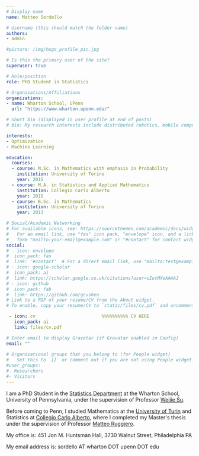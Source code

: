 ```yaml
---
# Display name
name: Matteo Sordello

# Username (this should match the folder name)
authors:
- admin

#picture: /img/hugo_profile_pic.jpg

# Is this the primary user of the site?
superuser: true

# Role/position
role: PhD Student in Statistics

# Organizations/Affiliations
organizations:
- name: Wharton School, UPenn
  url: "https://www.wharton.upenn.edu/"

# Short bio (displayed in user profile at end of posts)
# bio: My research interests include distributed robotics, mobile computing and programmable matter.

interests:
- Optimization
- Machine Learning

education:
  courses:
  - course: M.Sc. in Mathematics with emphasis in Probability
    institution: University of Torino
    year: 2015
  - course: M.A. in Statistics and Applied Mathematics
    institution: Collegio Carlo Alberto
    year: 2015
  - course: B.Sc. in Mathematics
    institution: University of Torino
    year: 2013

# Social/Academic Networking
# For available icons, see: https://sourcethemes.com/academic/docs/widgets/#icons
#   For an email link, use "fas" icon pack, "envelope" icon, and a link in the
#   form "mailto:your-email@example.com" or "#contact" for contact widget.
social:
# - icon: envelope
#  icon_pack: fas
#  link: '#contact'  # For a direct email link, use "mailto:test@example.org".
# - icon: google-scholar
#  icon_pack: ai
#  link: https://scholar.google.co.uk/citations?user=sIwtMXoAAAAJ
# - icon: github
#  icon_pack: fab
#  link: https://github.com/gcushen
# Link to a PDF of your resume/CV from the About widget.
# To enable, copy your resume/CV to `static/files/cv.pdf` and uncomment the lines below.  

 - icon: cv                         %%%%%%%%%% CV HERE
   icon_pack: ai
   link: files/cv.pdf

# Enter email to display Gravatar (if Gravatar enabled in Config)
email: ""
  
# Organizational groups that you belong to (for People widget)
#   Set this to `[]` or comment out if you are not using People widget.  
#user_groups:
#- Researchers
#- Visitors
---
```






I am a PhD Student in the [Statistics Department](https://statistics.wharton.upenn.edu/) at the Wharton School, University of Pennsylvania, under the supervision of Professor [Weijie Su](https://statistics.wharton.upenn.edu/profile/suw/). 

Before coming to Penn, I studied Mathematics at the [University of Turin](https://www.matematica.unito.it/do/home.pl) and Statistics at [Collegio Carlo Alberto](https://www.carloalberto.org/), where I completed my Master's thesis under the supervision of Professor [Matteo Ruggiero](http://www.matteoruggiero.it/).

My office is: 451 Jon M. Huntsman Hall, 3730 Walnut Street, Philadelphia PA

My email address is: sordello AT wharton DOT upenn DOT edu
